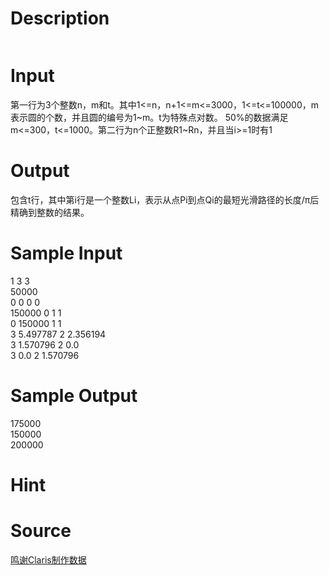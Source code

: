 
# Description

<div class="content"><p><img border="0" src="source/bzoj/1204/img/aHR0cHM6Ly9seWRzeS5jb20vSnVkZ2VPbmxpbmUvaW1hZ2VzLzEyMDRfMS5qcGc=.jpg" alt=""/></p></div>

# Input

<div class="content"><p>第一行为3个整数n，m和t。其中1&lt;=n，n+1&lt;=m&lt;=3000，1&lt;=t&lt;=100000，m表示圆的个数，并且圆的编号为1~m。t为特殊点对数。 50%的数据满足m&lt;=300，t&lt;=1000。第二行为n个正整数R1~Rn，并且当i&gt;=1时有1</p></div>

# Output

<div class="content"><p>包含t行，其中第i行是一个整数Li，表示从点Pi到点Qi的最短光滑路径的长度/π后精确到整数的结果。</p></div>

# Sample Input

<div class="content"><span class="sampledata">1 3 3                          <br/>
50000                         <br/>
0 0 0 0                       <br/>
150000 0 1 1<br/>
0 150000 1 1<br/>
3 5.497787 	  2 2.356194<br/>
3 1.570796 	  2 0.0<br/>
3 0.0         2 1.570796<br/>
</span></div>

# Sample Output

<div class="content"><span class="sampledata">175000<br/>
150000<br/>
200000</span></div>

# Hint

<div class="content"><p></p></div>

# Source

<div class="content"><p><a href="problemset.php?search=鸣谢Claris制作数据">鸣谢Claris制作数据</a></p></div>


